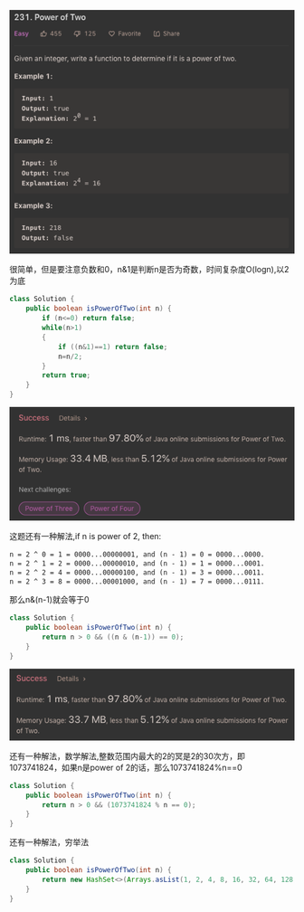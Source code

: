 ![GitHub Logo](/image/231.1.png)

很简单，但是要注意负数和0，n&1是判断n是否为奇数，时间复杂度O(logn),以2为底

```java
class Solution {
    public boolean isPowerOfTwo(int n) {
        if (n<=0) return false;
        while(n>1)
        {
            if ((n&1)==1) return false;
            n=n/2;
        }
        return true;
    }
}
```

![GitHub Logo](/image/231.2.png)

这题还有一种解法,if n is power of 2, then:

    n = 2 ^ 0 = 1 = 0000...00000001, and (n - 1) = 0 = 0000...0000.
    n = 2 ^ 1 = 2 = 0000...00000010, and (n - 1) = 1 = 0000...0001.
    n = 2 ^ 2 = 4 = 0000...00000100, and (n - 1) = 3 = 0000...0011.
    n = 2 ^ 3 = 8 = 0000...00001000, and (n - 1) = 7 = 0000...0111.
那么n&(n-1)就会等于0

```java
class Solution {
    public boolean isPowerOfTwo(int n) {
        return n > 0 && ((n & (n-1)) == 0);
    }
}
```

![GitHub Logo](/image/231.3.png)

还有一种解法，数学解法,整数范围内最大的2的冥是2的30次方，即1073741824，如果n是power of 2的话，那么1073741824%n==0

```java
class Solution {
    public boolean isPowerOfTwo(int n) {
        return n > 0 && (1073741824 % n == 0);
    }
}
```

还有一种解法，穷举法
```java
class Solution {
    public boolean isPowerOfTwo(int n) {
        return new HashSet<>(Arrays.asList(1, 2, 4, 8, 16, 32, 64, 128, 256, 512, 1024, 2048, 4096, 8192, 16384, 32768, 65536, 131072, 262144, 524288, 1048576, 2097152, 4194304, 8388608,16777216, 33554432, 67108864, 134217728, 268435456, 536870912, 1073741824)).contains(n);
    }
}
```
